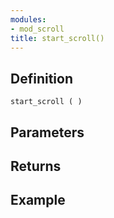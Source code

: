 ```yaml
---
modules:
- mod_scroll
title: start_scroll()
---
```


## Definition

    start_scroll ( )

## Parameters

## Returns

## Example

```
```
